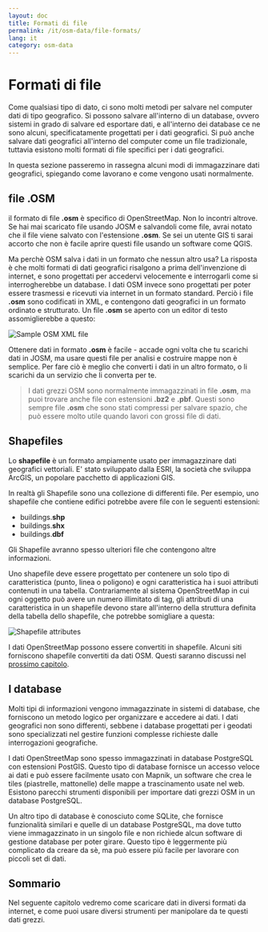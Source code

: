 ```yaml
---
layout: doc
title: Formati di file
permalink: /it/osm-data/file-formats/
lang: it
category: osm-data
---
```


Formati di file
=============


Come qualsiasi tipo di dato, ci sono molti metodi per salvare nel computer dati di tipo geografico. Si possono salvare all'interno di un database, ovvero sistemi in grado di salvare ed esportare dati, e all'interno dei database ce ne sono alcuni, specificatamente progettati per i dati geografici. Si può anche salvare dati geografici all'interno del computer come un file tradizionale, tuttavia esistono molti formati di file specifici per i dati geografici.   

In questa sezione passeremo in rassegna alcuni modi di immagazzinare dati geografici, spiegando come lavorano e come vengono usati normalmente.  

file .OSM
-----------

il formato di file **.osm** è specifico di OpenStreetMap. Non lo incontri altrove. Se hai mai scaricato file usando JOSM e salvandoli come file, avrai notato che il file viene salvato con l'estensione **.osm**. Se sei un utente GIS ti sarai accorto che non è facile aprire questi file usando un software come QGIS.  

Ma perchè OSM salva i dati in un formato che nessun altro usa? La risposta è che molti formati di dati geografici risalgono a prima dell'invenzione di internet, e sono progettati per accedervi velocemente e interrogarli come si interrogherebbe un database. I dati OSM invece sono progettati per poter essere trasmessi e ricevuti via internet in un formato standard. Perciò i file **.osm** sono codificati in XML, e contengono dati geografici in un formato ordinato e strutturato. Un file **.osm** se aperto con un editor di testo assomiglierebbe a questo:  

![Sample OSM XML file][]

Ottenere dati in formato  **.osm** è facile - accade ogni volta che tu scarichi dati in JOSM, ma usare questi file per analisi e costruire mappe non è semplice. Per fare ciò è meglio che converti i dati in un altro formato, o li scarichi da un servizio che li converta per te.  

>I dati grezzi OSM sono normalmente immagazzinati in file **.osm**, ma puoi trovare anche file con estensioni **.bz2** e **.pbf**. Questi sono sempre file **.osm** che sono stati compressi per salvare spazio, che può essere molto utile quando lavori con grossi file di dati.  

Shapefiles
----------

Lo **shapefile** è un formato ampiamente usato per immagazzinare dati geografici vettoriali. E' stato sviluppato dalla ESRI, la società che sviluppa ArcGIS, un popolare pacchetto di applicazioni GIS.  

In realtà gli Shapefile sono una collezione di differenti file. Per esempio, uno shapefile che contiene edifici potrebbe avere file con le seguenti estensioni:  

-	buildings.**shp**
-	buildings.**shx**
-	buildings.**dbf**

Gli Shapefile avranno spesso ulteriori file che contengono altre informazioni.  

Uno shapefile deve essere progettato per contenere un solo tipo di caratteristica (punto, linea o poligono) e ogni caratteristica ha i suoi attributi contenuti in una tabella. Contrariamente al sistema OpenStreetMap in cui ogni oggetto può avere un numero illimitato di tag, gli attributi di una caratteristica in un shapefile devono stare all'interno della struttura definita della tabella dello shapefile, che potrebbe somigliare a questa:  

![Shapefile attributes][]

I dati OpenStreetMap possono essere convertiti in shapefile. Alcuni siti forniscono shapefile convertiti da dati OSM. Questi saranno discussi nel [prossimo capitolo](/it/osm-data/getting-data).  

I database
---------

Molti tipi di informazioni vengono immagazzinate in sistemi di database, che forniscono un metodo logico per organizzare e accedere ai dati. I dati geografici non sono differenti, sebbene i database progettati per i geodati sono specializzati nel gestire funzioni complesse richieste dalle interrogazioni geografiche.    

I dati OpenStreetMap sono spesso immagazzinati in database PostgreSQL con estensioni PostGIS. Questo tipo di database fornisce un accesso veloce ai dati e può essere facilmente usato con Mapnik, un software che crea le tiles (piastrelle, mattonelle) delle mappe a trascinamento usate nel web. Esistono parecchi strumenti disponibili per importare dati grezzi OSM in un database PostgreSQL.  

Un altro tipo di database è conosciuto come SQLite, che fornisce funzionalità similari e quelle di un database PostgreSQL, ma dove tutto viene immagazzinato in un singolo file e non richiede alcun software di gestione database per poter girare. Questo tipo è leggermente più complicato da creare da sè, ma può essere più facile per lavorare con piccoli set di dati.  

Sommario
-------

Nel seguente capitolo vedremo come scaricare dati in diversi formati da internet, e come puoi usare diversi strumenti per manipolare da te questi dati grezzi.  


[Sample OSM XML file]: /images/osm-data/example_osm.png
[Shapefile attributes]: /images/osm-data/shapefile_attributes.png